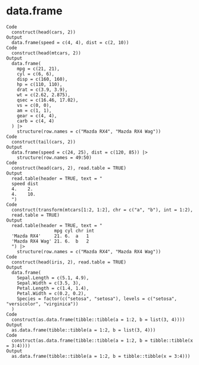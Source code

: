 # data.frame

    Code
      construct(head(cars, 2))
    Output
      data.frame(speed = c(4, 4), dist = c(2, 10))
    Code
      construct(head(mtcars, 2))
    Output
      data.frame(
        mpg = c(21, 21),
        cyl = c(6, 6),
        disp = c(160, 160),
        hp = c(110, 110),
        drat = c(3.9, 3.9),
        wt = c(2.62, 2.875),
        qsec = c(16.46, 17.02),
        vs = c(0, 0),
        am = c(1, 1),
        gear = c(4, 4),
        carb = c(4, 4)
      ) |>
        structure(row.names = c("Mazda RX4", "Mazda RX4 Wag"))
    Code
      construct(tail(cars, 2))
    Output
      data.frame(speed = c(24, 25), dist = c(120, 85)) |>
        structure(row.names = 49:50)
    Code
      construct(head(cars, 2), read.table = TRUE)
    Output
      read.table(header = TRUE, text = "
      speed dist
      4.    2.
      4.    10.
      ")
    Code
      construct(transform(mtcars[1:2, 1:2], chr = c("a", "b"), int = 1:2),
      read.table = TRUE)
    Output
      read.table(header = TRUE, text = "
                      mpg cyl chr int
      'Mazda RX4'     21. 6.  a   1
      'Mazda RX4 Wag' 21. 6.  b   2
      ") |>
        structure(row.names = c("Mazda RX4", "Mazda RX4 Wag"))
    Code
      construct(head(iris, 2), read.table = TRUE)
    Output
      data.frame(
        Sepal.Length = c(5.1, 4.9),
        Sepal.Width = c(3.5, 3),
        Petal.Length = c(1.4, 1.4),
        Petal.Width = c(0.2, 0.2),
        Species = factor(c("setosa", "setosa"), levels = c("setosa", "versicolor", "virginica"))
      )
    Code
      construct(as.data.frame(tibble::tibble(a = 1:2, b = list(3, 4))))
    Output
      as.data.frame(tibble::tibble(a = 1:2, b = list(3, 4)))
    Code
      construct(as.data.frame(tibble::tibble(a = 1:2, b = tibble::tibble(x = 3:4))))
    Output
      as.data.frame(tibble::tibble(a = 1:2, b = tibble::tibble(x = 3:4)))

